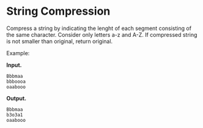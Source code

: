 # String Compression

Compress a string by indicating the lenght of each segment consisting
of the same character.  Consider only letters a-z and A-Z.  If
compressed string is not smaller than original, return original.  

Example:

**Input.**
```
Bbbmaa
bbboooa
oaabooo
```

**Output.**
```
Bbbmaa
b3o3a1
oaabooo
```
